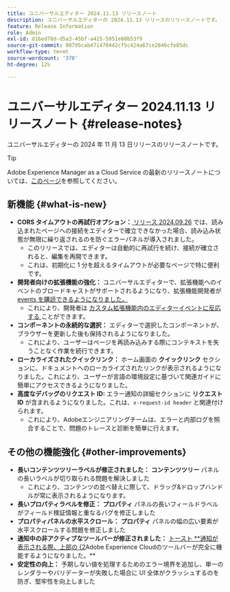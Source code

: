 ```yaml
---
title: ユニバーサルエディター 2024.11.13 リリースノート
description: ユニバーサルエディターの 2024.11.13 リリースのリリースノートです。
feature: Release Information
role: Admin
exl-id: d16ed78d-d5a3-45bf-a415-5951e60b53f9
source-git-commit: 98795cab471470442cf5c424a67ce2846cfe85dc
workflow-type: tm+mt
source-wordcount: '370'
ht-degree: 12%

---
```



# ユニバーサルエディター 2024.11.13 リリースノート {#release-notes}

ユニバーサルエディターの 2024 年 11 月 13 日リリースのリリースノートです。

>[!TIP]
>
>Adobe Experience Manager as a Cloud Service の最新のリリースノートについては、[このページ](/help/release-notes/release-notes-cloud/release-notes-current.md)を参照してください。

## 新機能 {#what-is-new}

* **CORS タイムアウトの再試行オプション：**[ リリース 2024.09.26](/help/release-notes/universal-editor/2024/2024-09-26.md) では、読み込まれたページへの接続をエディターで確立できなかった場合、読み込み状態が無限に繰り返されるのを防ぐエラーパネルが導入されました。
   * このリリースでは、エディターは自動的に再試行を続け、接続が確立されると、編集を再開できます。
   * これは、初期化に 1 分を超えるタイムアウトが必要なページで特に便利です。
* **開発者向けの拡張機能の強化：** ユニバーサルエディターで、拡張機能へのイベントのブロードキャストがサポートされるようになり、拡張機能開発者が [events を購読できるようになりました。](/help/implementing/universal-editor/events.md)
   * これにより、開発者は [ カスタム拡張機能内のエディターイベントに反応する ](/help/implementing/universal-editor/customizing.md#extending) ことができます。
* **コンポーネントの永続的な選択：** エディターで選択したコンポーネントが、ブラウザーを更新した後も保持されるようになりました。
   * これにより、ユーザーはページを再読み込みする際にコンテキストを失うことなく作業を続行できます。
* **ローカライズされたクイックリンク：** ホーム画面の **クイックリンク** セクションに、ドキュメントへのローカライズされたリンクが表示されるようになりました。これにより、ユーザーが言語の環境設定に基づいて関連ガイドに簡単にアクセスできるようになりました。
* **高度なデバッグのリクエスト ID:** エラー通知の詳細セクションに **リクエスト ID** が含まれるようになりました。これは、`x-request-id header` と関連付けられます。
   * これにより、Adobeエンジニアリングチームは、エラーと内部ログを照合することで、問題のトレースと診断を簡単に行えます。

## その他の機能強化 {#other-improvements}

* **長いコンテンツツリーラベルが修正されました：** **コンテンツツリー** パネルの長いラベルが切り取られる問題を解決しました
   * これにより、コンテンツの並べ替えに際して、ドラッグ&amp;ドロップハンドルが常に表示されるようになります。
* **長いプロパティラベルを修正：** **プロパティ** パネルの長いフィールドラベルがフィールド検証情報と重なるバグを修正しました
* **プロパティパネルの水平スクロール：** **プロパティ** パネルの幅の広い要素が水平スクロールする問題を修正しました
* **通知中の非アクティブなツールバーが修正されました：** [ トースト **通知が表示される際、上部の {2](https://spectrum.adobe.com/page/toast/)Adobe Experience Cloudのツールバーが完全に機能するようになりました。**
* **安定性の向上：** 予期しない値を処理するためのエラー境界を追加し、単一のレンダラーやバリデーターが失敗した場合に UI 全体がクラッシュするのを防ぎ、堅牢性を向上しました
